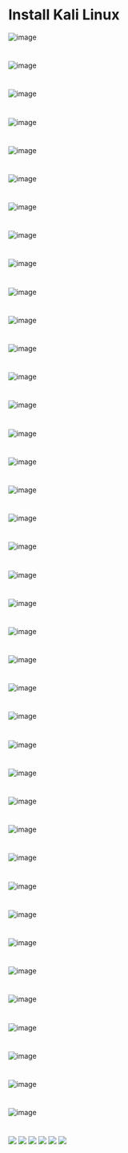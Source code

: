 # Install Kali Linux
![image](https://github.com/JhonnFy/How-to-install-Kali-Linux/assets/97255802/f40fd27c-166a-4ce2-bb75-110112f0776c)
#
![image](https://github.com/JhonnFy/How-to-install-Kali-Linux/assets/97255802/0e475f26-abcd-4a94-b639-3a61e545caee)
#
![image](https://github.com/JhonnFy/How-to-install-Kali-Linux/assets/97255802/ee58175b-07db-4861-8858-ed4f644fbc63)
#
![image](https://github.com/JhonnFy/How-to-install-Kali-Linux/assets/97255802/f352a080-3809-42f1-8b6c-b0e0d101e412)
#
![image](https://github.com/JhonnFy/How-to-install-Kali-Linux/assets/97255802/7d2102ce-4f0f-4adf-a6ed-4c5d88ea9d47)
#
![image](https://github.com/JhonnFy/How-to-install-Kali-Linux/assets/97255802/6016a18e-0d0f-4634-8950-3a16e491df32)
#
![image](https://github.com/JhonnFy/How-to-install-Kali-Linux/assets/97255802/73991d92-6bea-43d2-9c1d-472cfc6eac96)
#
![image](https://github.com/JhonnFy/How-to-install-Kali-Linux/assets/97255802/ea73240b-9c8c-4fec-9fa0-524ebac5182f)
#
![image](https://github.com/JhonnFy/How-to-install-Kali-Linux/assets/97255802/ce8a885b-b302-4b50-af3b-80d9617392c4)
#
![image](https://github.com/JhonnFy/How-to-install-Kali-Linux/assets/97255802/c9cf7e1c-a372-460c-bce1-e89401ea1a6b)
#
![image](https://github.com/JhonnFy/How-to-install-Kali-Linux/assets/97255802/7a5a35a1-9970-46f2-9efe-292820ced346)
#
![image](https://github.com/JhonnFy/How-to-install-Kali-Linux/assets/97255802/add007f1-44ba-427c-ac2c-cec5376cb909)
#
![image](https://github.com/JhonnFy/How-to-install-Kali-Linux/assets/97255802/f1316240-7148-43aa-8801-396537c193a4)
#
![image](https://github.com/JhonnFy/How-to-install-Kali-Linux/assets/97255802/b9efce72-bf55-4ef8-8026-f4a705f21f2f)
#
![image](https://github.com/JhonnFy/How-to-install-Kali-Linux/assets/97255802/fb43b0e9-5f6d-4606-afb4-c1d497d6c5a7)
#
![image](https://github.com/JhonnFy/How-to-install-Kali-Linux/assets/97255802/3bf81f0f-27a8-46e6-8ea1-3cc34911bf2a)
#
![image](https://github.com/JhonnFy/How-to-install-Kali-Linux/assets/97255802/b51a3231-09a6-48aa-981a-5471e19650bf)
#
![image](https://github.com/JhonnFy/How-to-install-Kali-Linux/assets/97255802/abb154f7-e7b5-4a85-a122-22aaddb11d2a)
#
![image](https://github.com/JhonnFy/How-to-install-Kali-Linux/assets/97255802/ffbc4aa7-f1c3-4e8f-80c3-c6bb244adc38)
#
![image](https://github.com/JhonnFy/How-to-install-Kali-Linux/assets/97255802/d652d34d-3335-4f42-adf8-f7dcd855f8cb)
#
![image](https://github.com/JhonnFy/How-to-install-Kali-Linux/assets/97255802/163831a7-31ac-4373-bb21-6b51d53b17d3)
#
![image](https://github.com/JhonnFy/How-to-install-Kali-Linux/assets/97255802/1c28c668-2ade-450c-ac91-c0c32cfdd033)
#
![image](https://github.com/JhonnFy/How-to-install-Kali-Linux/assets/97255802/cb63152c-8ee6-4318-8a84-92ae4af20482)
#
![image](https://github.com/JhonnFy/How-to-install-Kali-Linux/assets/97255802/34c22368-17ba-47f5-ae7c-adbac66e9e05)
#
![image](https://github.com/JhonnFy/How-to-install-Kali-Linux/assets/97255802/07cf0b6e-5ed1-4d96-8c49-5550a4a9c810)
#
![image](https://github.com/JhonnFy/How-to-install-Kali-Linux/assets/97255802/6b65c2ca-90ce-478c-81ef-418ca8ea9b3f)
#
![image](https://github.com/JhonnFy/How-to-install-Kali-Linux/assets/97255802/c0a9a5a1-8d44-424f-8133-2d91812116f0)
#
![image](https://github.com/JhonnFy/How-to-install-Kali-Linux/assets/97255802/b5159c8f-be0b-430a-a065-0af23b64ea3e)
#
![image](https://github.com/JhonnFy/How-to-install-Kali-Linux/assets/97255802/a77f8ac5-b5c9-48b2-861c-bf4a233c7ec0)
#
![image](https://github.com/JhonnFy/How-to-install-Kali-Linux/assets/97255802/4485238d-28f0-46e9-8e1b-0d3044d46959)
#
![image](https://github.com/JhonnFy/How-to-install-Kali-Linux/assets/97255802/fbf8a656-8fba-45a4-a874-816792656f94)
#
![image](https://github.com/JhonnFy/How-to-install-Kali-Linux/assets/97255802/a06ee54b-a967-4c49-9ad1-1ab571833c9a)
#
![image](https://github.com/JhonnFy/How-to-install-Kali-Linux/assets/97255802/eb644eb9-6e7b-4f88-b996-c7aab00b8d8d)
#
![image](https://github.com/JhonnFy/How-to-install-Kali-Linux/assets/97255802/9d5c045e-5524-4ba1-a7f5-c1ff7c5a77cc)
#
![image](https://github.com/JhonnFy/How-to-install-Kali-Linux/assets/97255802/503b69aa-bccc-40ab-8916-a3886caf12f3)
#
![image](https://github.com/JhonnFy/How-to-install-Kali-Linux/assets/97255802/38c75bac-5578-44f1-9a5d-1a3a2615b03d)
#
![image](https://github.com/JhonnFy/How-to-install-Kali-Linux/assets/97255802/9ed310cc-b083-46b5-af66-e6bf460b7aae)
#
![image](https://github.com/JhonnFy/How-to-install-Kali-Linux/assets/97255802/41fa9d0a-1e7f-475d-97a8-d7a0a35f0b74)
#
![image](https://github.com/JhonnFy/How-to-install-Kali-Linux/assets/97255802/cc872ebb-e7dd-4532-9d0a-81d2a0f7a664)
#
![](https://img.shields.io/github/stars/pandao/editor.md.svg) ![](https://img.shields.io/github/forks/pandao/editor.md.svg) ![](https://img.shields.io/github/tag/pandao/editor.md.svg) ![](https://img.shields.io/github/release/pandao/editor.md.svg) ![](https://img.shields.io/github/issues/pandao/editor.md.svg) ![](https://img.shields.io/bower/v/editor.md.svg)
